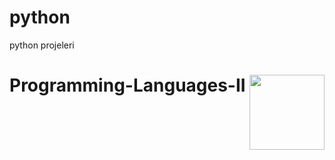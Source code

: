 # python
python projeleri
# Programming-Languages-II   <img src="https://media.giphy.com/media/aN9GqoR7OD3nq/giphy.gif" align="right" width="120" height="120">
